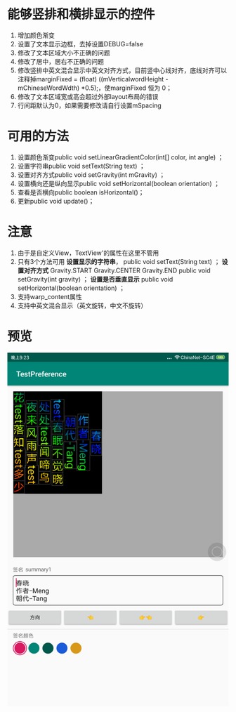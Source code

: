 # 能够竖排和横排显示的控件

1. 增加颜色渐变
2. 设置了文本显示边框，去掉设置DEBUG=false
3. 修改了文本区域大小不正确的问题
4. 修改了居中，居右不正确的问题
5. 修改竖排中英文混合显示中英文对齐方式，目前竖中心线对齐，底线对齐可以注释掉marginFixed = (float) ((mVerticalwordHeight - mChineseWordWdth) *0.5);，使marginFixed 恒为 0；
6. 修改了文本区域宽或高会超过外部layout布局的错误
7. 行间距默认为0，如果需要修改请自行设置mSpacing

# 可用的方法

1. 设置颜色渐变public void setLinearGradientColor(int[] color, int angle) ；
2. 设置字符串public void setText(String text) ；
3. 设置对齐方式public void setGravity(int mGravity) ；
4. 设置横向还是纵向显示public void setHorizontal(boolean orientation) ；
5. 查看是否横向public boolean isHorizontal()；
6. 更新public void update()；



# 注意
1. 由于是自定义View，TextView'的属性在这里不管用
2. 只有3个方法可用
**设置显示的字符串**，
    public void setText(String text) ；
**设置对齐方式**
  Gravity.START
  Gravity.CENTER 
 Gravity.END
 public void setGravity(int gravity) ；
**设置是否垂直显示**
    public void setHorizontal(boolean orientation) ；
3. 支持warp_content属性
4. 支持中英文混合显示（英文旋转，中文不旋转）

# 预览

![渐变纵向中英文混合](capture/渐变纵向中英文混合.png)
